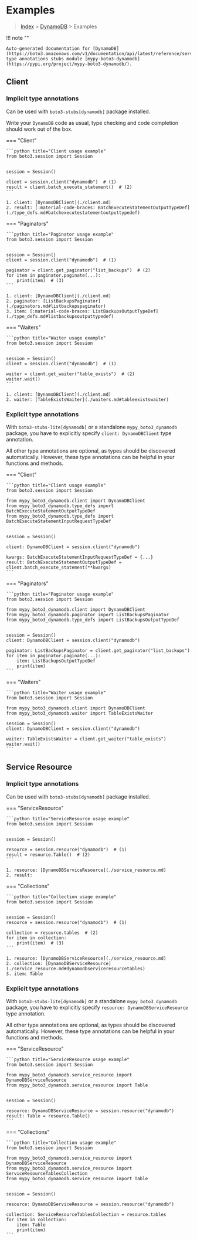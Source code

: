 # Examples

> [Index](../README.md) > [DynamoDB](./README.md) > Examples

!!! note ""

    Auto-generated documentation for [DynamoDB](https://boto3.amazonaws.com/v1/documentation/api/latest/reference/services/dynamodb.html#DynamoDB)
    type annotations stubs module [mypy-boto3-dynamodb](https://pypi.org/project/mypy-boto3-dynamodb/).

## Client

### Implicit type annotations

Can be used with `boto3-stubs[dynamodb]` package installed.

Write your `DynamoDB` code as usual,
type checking and code completion should work out of the box.


=== "Client"

    ```python title="Client usage example"
    from boto3.session import Session


    session = Session()

    client = session.client("dynamodb")  # (1)
    result = client.batch_execute_statement()  # (2)
    ```

    1. client: [DynamoDBClient](./client.md)
    2. result: [:material-code-braces: BatchExecuteStatementOutputTypeDef](./type_defs.md#batchexecutestatementoutputtypedef) 



=== "Paginators"

    ```python title="Paginator usage example"
    from boto3.session import Session


    session = Session()
    client = session.client("dynamodb")  # (1)

    paginator = client.get_paginator("list_backups")  # (2)
    for item in paginator.paginate(...):
        print(item)  # (3)
    ```

    1. client: [DynamoDBClient](./client.md)
    2. paginator: [ListBackupsPaginator](./paginators.md#listbackupspaginator)
    3. item: [:material-code-braces: ListBackupsOutputTypeDef](./type_defs.md#listbackupsoutputtypedef) 



=== "Waiters"

    ```python title="Waiter usage example"
    from boto3.session import Session


    session = Session()
    client = session.client("dynamodb")  # (1)

    waiter = client.get_waiter("table_exists")  # (2)
    waiter.wait()
    ```

    1. client: [DynamoDBClient](./client.md)
    2. waiter: [TableExistsWaiter](./waiters.md#tableexistswaiter)


### Explicit type annotations

With `boto3-stubs-lite[dynamodb]`
or a standalone `mypy_boto3_dynamodb` package, you have to explicitly specify `client: DynamoDBClient` type annotation.

All other type annotations are optional, as types should be discovered automatically.
However, these type annotations can be helpful in your functions and methods.


=== "Client"

    ```python title="Client usage example"
    from boto3.session import Session

    from mypy_boto3_dynamodb.client import DynamoDBClient
    from mypy_boto3_dynamodb.type_defs import BatchExecuteStatementOutputTypeDef
    from mypy_boto3_dynamodb.type_defs import BatchExecuteStatementInputRequestTypeDef


    session = Session()

    client: DynamoDBClient = session.client("dynamodb")

    kwargs: BatchExecuteStatementInputRequestTypeDef = {...}
    result: BatchExecuteStatementOutputTypeDef = client.batch_execute_statement(**kwargs)
    ```



=== "Paginators"

    ```python title="Paginator usage example"
    from boto3.session import Session

    from mypy_boto3_dynamodb.client import DynamoDBClient
    from mypy_boto3_dynamodb.paginator import ListBackupsPaginator
    from mypy_boto3_dynamodb.type_defs import ListBackupsOutputTypeDef


    session = Session()
    client: DynamoDBClient = session.client("dynamodb")

    paginator: ListBackupsPaginator = client.get_paginator("list_backups")
    for item in paginator.paginate(...):
        item: ListBackupsOutputTypeDef
        print(item)
    ```



=== "Waiters"

    ```python title="Waiter usage example"
    from boto3.session import Session

    from mypy_boto3_dynamodb.client import DynamoDBClient
    from mypy_boto3_dynamodb.waiter import TableExistsWaiter

    session = Session()
    client: DynamoDBClient = session.client("dynamodb")

    waiter: TableExistsWaiter = client.get_waiter("table_exists")
    waiter.wait()
    ```



## Service Resource

### Implicit type annotations

Can be used with `boto3-stubs[dynamodb]` package installed.


=== "ServiceResource"

    ```python title="ServiceResource usage example"
    from boto3.session import Session


    session = Session()

    resource = session.resource("dynamodb")  # (1)
    result = resource.Table()  # (2)
    ```

    1. resource: [DynamoDBServiceResource](./service_resource.md)
    2. result: 



=== "Collections"

    ```python title="Collection usage example"
    from boto3.session import Session


    session = Session()
    resource = session.resource("dynamodb")  # (1)

    collection = resource.tables  # (2)
    for item in collection:
        print(item)  # (3)
    ```

    1. resource: [DynamoDBServiceResource](./service_resource.md)
    2. collection: [DynamoDBServiceResource](./service_resource.md#dynamodbserviceresourcetables)
    3. item: Table


### Explicit type annotations

With `boto3-stubs-lite[dynamodb]`
or a standalone `mypy_boto3_dynamodb` package, you have to explicitly specify
`resource: DynamoDBServiceResource` type annotation.

All other type annotations are optional, as types should be discovered automatically.
However, these type annotations can be helpful in your functions and methods.



=== "ServiceResource"

    ```python title="ServiceResource usage example"
    from boto3.session import Session

    from mypy_boto3_dynamodb.service_resource import DynamoDBServiceResource
    from mypy_boto3_dynamodb.service_resource import Table


    session = Session()

    resource: DynamoDBServiceResource = session.resource("dynamodb")
    result: Table = resource.Table()
    ```



=== "Collections"

    ```python title="Collection usage example"
    from boto3.session import Session

    from mypy_boto3_dynamodb.service_resource import DynamoDBServiceResource
    from mypy_boto3_dynamodb.service_resource import ServiceResourceTablesCollection
    from mypy_boto3_dynamodb.service_resource import Table


    session = Session()

    resource: DynamoDBServiceResource = session.resource("dynamodb")
    
    collection: ServiceResourceTablesCollection = resource.tables
    for item in collection:
        item: Table
        print(item)
    ```

